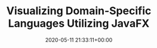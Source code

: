 ---
advisors: []
authors:
- Alexander Altenhuber
categories: []
date: '2020-05-11 21:33:11+00:00'
external_link: ''
image:
  caption: ''
  focal_point: ''
  preview_only: false
slides: ''
summary: ''
tags:
- Finished
title: Visualizing Domain-Specific Languages Utilizing JavaFX
url_code: ''
url_pdf: ''
url_slides: ''
url_video: ''
---